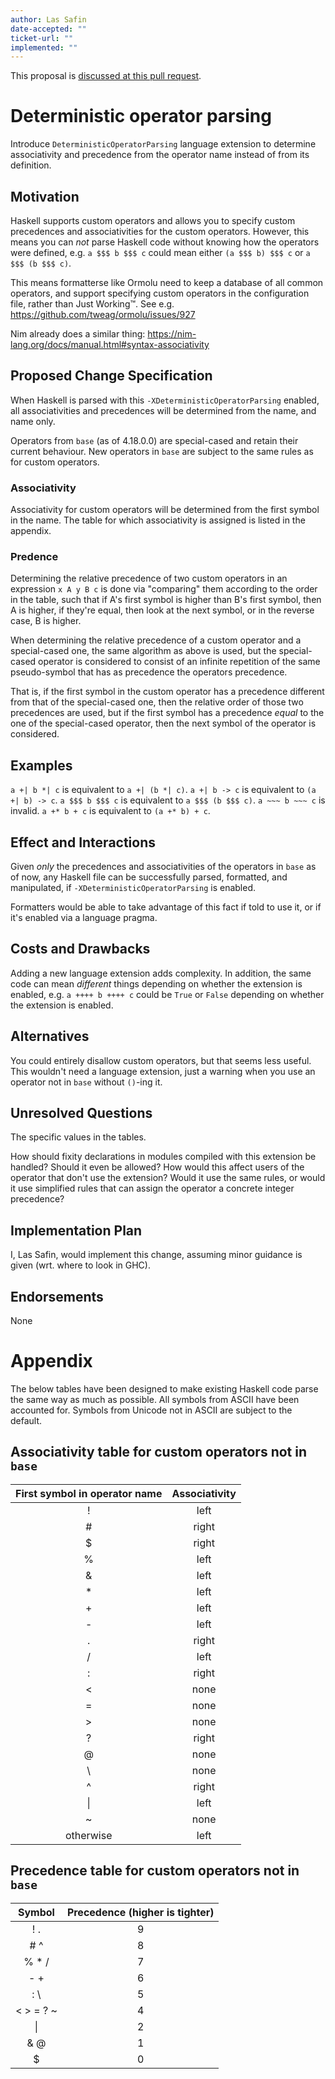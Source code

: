 ```yaml
---
author: Las Safin
date-accepted: ""
ticket-url: ""
implemented: ""
---
```


This proposal is [discussed at this pull request](https://github.com/ghc-proposals/ghc-proposals/pull/545>).

# Deterministic operator parsing

Introduce `DeterministicOperatorParsing` language extension
to determine associativity and precedence from the operator name
instead of from its definition.

## Motivation

Haskell supports custom operators and allows you to specify custom precedences and
associativities for the custom operators.
However, this means you can _not_ parse Haskell code without knowing how the operators
were defined, e.g. `a $$$ b $$$ c` could mean either `(a $$$ b) $$$ c` or `a $$$ (b $$$ c)`.

This means formatterse like Ormolu need to keep a database of all common operators,
and support specifying custom operators in the configuration file, rather than Just Working™.
See e.g. https://github.com/tweag/ormolu/issues/927

Nim already does a similar thing: https://nim-lang.org/docs/manual.html#syntax-associativity

## Proposed Change Specification

When Haskell is parsed with this `-XDeterministicOperatorParsing` enabled,
all associativities and precedences will be determined from the name, and name only.

Operators from `base` (as of 4.18.0.0) are special-cased and retain their current behaviour.
New operators in `base` are subject to the same rules as for custom operators.

### Associativity

Associativity for custom operators will be determined from the first symbol in the name.
The table for which associativity is assigned is listed in the appendix.

### Predence

Determining the relative precedence of two custom operators in an expression
`x A y B c` is done via "comparing" them according to the order in the table,
such that if A's first symbol is higher than B's first symbol, then A is higher,
if they're equal, then look at the next symbol, or in the reverse case, B is higher.

When determining the relative precedence of a custom operator and a special-cased one,
the same algorithm as above is used, but the special-cased operator is considered to consist
of an infinite repetition of the same pseudo-symbol that has as precedence the operators precedence.

That is, if the first symbol in the custom operator has a precedence different from that of
the special-cased one, then the relative order of those two precedences are used,
but if the first symbol has a precedence _equal_ to the one of the special-cased operator,
then the next symbol of the operator is considered.

## Examples

`a +| b *| c` is equivalent to `a +| (b *| c)`.
`a +| b -> c` is equivalent to `(a +| b) -> c`.
`a $$$ b $$$ c` is equivalent to `a $$$ (b $$$ c)`.
`a ~~~ b ~~~ c` is invalid.
`a +* b + c` is equivalent to `(a +* b) + c`.

## Effect and Interactions

Given _only_ the precedences and associativities of the operators in `base` as of now,
any Haskell file can be successfully parsed, formatted, and manipulated,
if `-XDeterministicOperatorParsing` is enabled.

Formatters would be able to take advantage of this fact if told to use it,
or if it's enabled via a language pragma.

## Costs and Drawbacks

Adding a new language extension adds complexity. In addition, the
same code can mean _different_ things depending on whether the extension
is enabled, e.g. `a ++++ b ++++ c` could be `True` or `False` depending
on whether the extension is enabled.

## Alternatives

You could entirely disallow custom operators, but that seems less useful.
This wouldn't need a language extension, just a warning when you use
an operator not in `base` without `()`-ing it.

## Unresolved Questions

The specific values in the tables.

How should fixity declarations in modules compiled with this extension
be handled? Should it even be allowed? How would this affect users of the
operator that don't use the extension? Would it use the same rules, or would it
use simplified rules that can assign the operator a concrete integer precedence?

## Implementation Plan

I, Las Safin, would implement this change, assuming minor guidance is given (wrt. where to look in GHC).

## Endorsements

None

# Appendix

The below tables have been designed to make existing Haskell code
parse the same way as much as possible.
All symbols from ASCII have been accounted for.
Symbols from Unicode not in ASCII are subject to the default.

## Associativity table for custom operators not in `base`

| First symbol in operator name  | Associativity |
|:------------------------------:|:-------------:|
| !  | left  |
| #  | right |
| $  | right |
| %  | left  |
| &  | left  |
| *  | left  |
| +  | left  |
| -  | left  |
| .  | right |
| /  | left  |
| :  | right |
| <  | none  |
| =  | none  |
| >  | none  |
| ?  | right |
| @  | none  |
| \\ | none  |
| ^  | right |
| \| | left  |
| ~  | none  |
| otherwise | left |

## Precedence table for custom operators not in `base`

| Symbol    | Precedence (higher is tighter) |
|:---------:|:------------------------------:|
| ! .       | 9 |
| # ^       | 8 |
| % * /     | 7 |
| - +       | 6 |
| : \\      | 5 |
| < > = ? ~ | 4 |
| \|        | 2 |
| & @       | 1 |
| $         | 0 |
